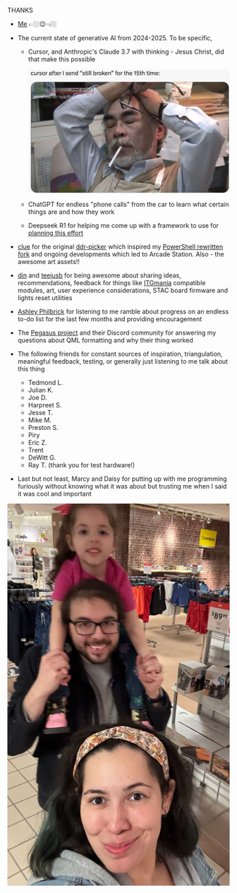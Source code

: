 THANKS

- [Me](https://github.com/dtammam) 👉🏼😉👈🏼
- The current state of generative AI from 2024-2025. To be specific,
    - Cursor, and Anthropic's Claude 3.7 with thinking - Jesus Christ, did that make this possible

        <img src="assets/images/readme/cursor.png" width="750" alt="Marcy, Daisy and I" />
    - ChatGPT for endless "phone calls" from the car to learn what certain things are and how they work
    -  Deepseek R1 for helping me come up with a framework to use for [planning this effort](PLAN.md)


- [clue](https://clue.media) for the original [ddr-picker](https://github.com/evanclue/ddr-picker) which inspired my [PowerShell rewritten fork](https://github.com/dtammam/ddr-picker) and ongoing developments which led to Arcade Station. Also - the awesome art assets!!
- [din](https://github.com/dinsfire64) and [teejusb](https://github.com/teejusb) for being awesome about sharing ideas, recommendations, feedback for things like [ITGmania](https://www.itgmania.com) compatible modules, art, user experience considerations, STAC board firmware and lights reset utilities
- [Ashley Philbrick](https://mysticsteps.com) for listening to me ramble about progress on an endless to-do list for the last few months and providing encouragement
- The [Pegasus project](https://pegasus-frontend.org) and their Discord community for answering my questions about QML formatting and why their thing worked
- The following friends for constant sources of inspiration, triangulation, meaningful feedback, testing, or generally just listening to me talk about this thing
    - Tedmond L.
    - Julian K.
    - Joe D. 
    - Harpreet S.
    - Jesse T.
    - Mike M.
    - Preston S.
    - Piry
    - Eric Z.
    - Trent
    - DeWitt G.
    - Ray T. (thank you for test hardware!)

- Last but not least, Marcy and Daisy for putting up with me programming furiously without knowing what it was about but trusting me when I said it was cool and important
<p align="center">
    <img src="assets/images/readme/family.png" width="900" alt="Marcy, Daisy and I" />
</p>
